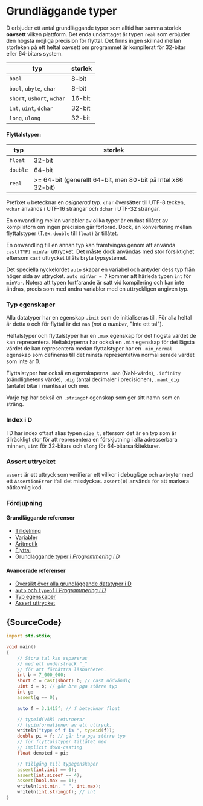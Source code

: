 # Grundläggande typer

D erbjuder ett antal grundläggande typer som alltid har samma
storlek **oavsett** vilken plattform. Det enda undantaget
är typen `real` som erbjuder den högsta möjliga precision för
flyttal. Det finns ingen skillnad mellan storleken på ett heltal
oavsett om programmet är kompilerat för 32-bitar eller 64-bitars system.

| typ                           | storlek
|-------------------------------|------------
|`bool`                         | 8-bit
|`bool`, `ubyte`, `char`        | 8-bit
|`short`, `ushort`, `wchar`     | 16-bit
|`int`, `uint`, `dchar`         | 32-bit
|`long`, `ulong`                | 32-bit

#### Flyttalstyper:

| typ     | storlek
|---------|--------------------------------------------------
|`float`  | 32-bit
|`double` | 64-bit
|`real`   | >= 64-bit (generellt 64-bit, men 80-bit på Intel x86 32-bit)

Prefixet `u` betecknar en *osignerad* typ. `char` översätter till
UTF-8 tecken, `wchar` används i UTF-16 strängar och `dchar`
i UTF-32 strängar.

En omvandling mellan variabler av olika typer är endast
tillåtet av kompilatorn om ingen precision går förlorad. Dock,
en konvertering mellan flyttalstyper (T.ex. `double` till `float`)
är tillåtet.

En omvandling till en annan typ kan framtvingas genom att
använda `cast(TYP) minVar` uttrycket. Det måste dock användas
med stor försiktighet eftersom `cast` uttrycket tillåts bryta typsystemet.

Det speciella nyckelordet `auto` skapar en variabel och antyder dess typ
från höger sida av uttrycket. `auto minVar = 7` kommer att härleda typen
`int` för `minVar`. Notera att typen fortfarande är satt vid kompilering och
kan inte ändras, precis som med andra variabler med en uttryckligen
angiven typ.

### Typ egenskaper

Alla datatyper har en egenskap `.init` som de initialiseras till. För alla
heltal är detta `0` och för flyttal är det `nan` (*not a number*, "Inte ett tal").

Heltalstyper och flyttalstyper har en `.max` egenskap för det högsta värdet
de kan representera. Heltalstyperna har också en `.min` egenskap för det
lägsta värdet de kan representera medan flyttalstyper har en `.min_normal`
egenskap som defineras till det minsta representativa normaliserade värdet
som inte är 0.

Flyttalstyper har också en egenskaperna `.nan` (NaN-värde), `.infinity`
(oändlighetens värde), `.dig` (antal decimaler i precisionen), `.mant_dig`
(antalet bitar i mantissa) och mer.

Varje typ har också en `.stringof` egenskap som ger sitt namn som en
sträng.

### Index i D

I D har index oftast alias typen `size_t`, eftersom det är en typ som är
tillräckligt stor för att representera en förskjutning i alla adresserbara
minnen, `uint` för 32-bitars och `ulong` för 64-bitarsarkitekturer.

### Assert uttrycket

`assert` är ett uttryck som verifierar ett villkor i debugläge och avbryter
med ett `AssertionError` ifall det misslyckas.
`assert(0)` används för att markera oåtkomlig kod.

### Fördjupning

#### Grundläggande referenser

- [Tilldelning](http://ddili.org/ders/d.en/assignment.html)
- [Variabler](http://ddili.org/ders/d.en/variables.html)
- [Aritmetik](http://ddili.org/ders/d.en/arithmetic.html)
- [Flyttal](http://ddili.org/ders/d.en/floating_point.html)
- [Grundläggande typer i _Programmering i D_](http://ddili.org/ders/d.en/types.html)

#### Avancerade referenser

- [Översikt över alla grundläggande datatyper i D](https://dlang.org/spec/type.html)
- [`auto` och `typeof` i _Programmering i D_](http://ddili.org/ders/d.en/auto_and_typeof.html)
- [Typ egenskaper](https://dlang.org/spec/property.html)
- [Assert uttrycket](https://dlang.org/spec/expression.html#AssertExpression)

## {SourceCode}

```d
import std.stdio;

void main()
{
    // Stora tal kan separeras
    // med ett understreck "_"
    // för att förbättra läsbarheten.
    int b = 7_000_000;
    short c = cast(short) b; // cast nödvändig
    uint d = b; // går bra pga större typ
    int g;
    assert(g == 0);

    auto f = 3.1415f; // f betecknar float

    // typeid(VAR) returnerar
    // typinformationen av ett uttryck.
    writeln("type of f is ", typeid(f));
    double pi = f; // går bra pga större typ
    // för flyttalstyper tillåtet med
    // implicit down-casting
    float demoted = pi;

    // tillgång till typegenskaper
    assert(int.init == 0);
    assert(int.sizeof == 4);
    assert(bool.max == 1);
    writeln(int.min, " ", int.max);
    writeln(int.stringof); // int
}
```
